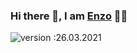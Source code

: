 ### Hi there 👋, I am [Enzo](https://github.com/EnzoItaliano) 👨‍💻

![version :26.03.2021](https://img.shields.io/badge/version-26.03.2021-informational)

<!--
**EnzoItaliano/enzoitaliano** is a ✨ _special_ ✨ repository because its `README.md` (this file) appears on your GitHub profile.

Here are some ideas to get you started:

- 🔭 I’m currently working on ...
- 🌱 I’m currently learning ...
- 👯 I’m looking to collaborate on ...
- 🤔 I’m looking for help with ...
- 💬 Ask me about ...
- 📫 How to reach me: ...
- 😄 Pronouns: ...
- ⚡ Fun fact: ...
-->
